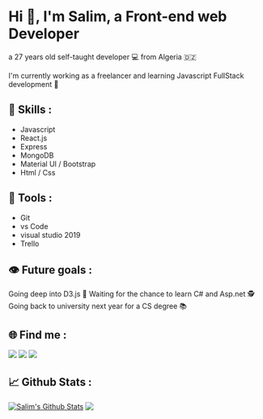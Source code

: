 # Hi 👋, I'm Salim, a Front-end web Developer

a 27 years old self-taught developer 💻   from Algeria 🇩🇿 

I'm currently working as a freelancer and learning Javascript FullStack development 🚀 

## 💼 Skills : 
* Javascript     
* React.js    
* Express    
* MongoDB 
* Material UI / Bootstrap
* Html / Css

## 🧰 Tools :
* Git
* vs Code
* visual studio 2019
* Trello

## 👁 Future goals :

Going deep into D3.js 🚀
Waiting for the chance to learn C# and Asp.net 🕵
Going back to university next year for a CS degree 📚

## 🌐 Find me :

<a href="https://www.linkedin.com/in/salim-driai-b850091b3/" target="_blank"><img src="https://img.icons8.com/cute-clipart/64/000000/linkedin.png"/></a>
<a href="https://www.instagram.com/code_warrior47/" target="_blank"><img src="https://img.icons8.com/cute-clipart/64/000000/instagram-new.png"/></a>
<a href="https://twitter.com/DriaiSalim" target="_blank"><img src="https://img.icons8.com/cute-clipart/64/000000/twitter.png"/></a>

## 📈 Github Stats :
<a href="https://github.com/iskandar47">
<img align="center" alt="Salim's Github Stats" src="https://github-readme-stats.codestackr.vercel.app/api?username=iskandar47&show_icons=true&hide_border=true&count_private=true&include_all_commits=true&theme=radical" /></a>

<a href="https://github.com/iskandar47">
  <img align="center" src="https://github-readme-stats.anuraghazra1.vercel.app/api/top-langs/?username=iskandar47&layout=compact&theme=radical" />
</a>
